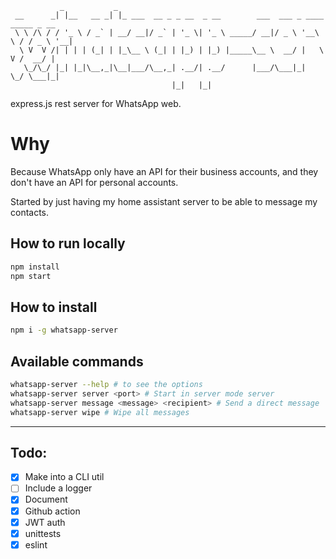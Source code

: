 ```
           _           _
 __      _| |__   __ _| |_ ___  __ _ _ __  _ __        ___  ___ _ ____   _____ _ __
 \ \ /\ / / '_ \ / _` | __/ __|/ _` | '_ \| '_ \ _____/ __|/ _ \ '__\ \ / / _ \ '__|
  \ V  V /| | | | (_| | |_\__ \ (_| | |_) | |_) |_____\__ \  __/ |   \ V /  __/ |
   \_/\_/ |_| |_|\__,_|\__|___/\__,_| .__/| .__/      |___/\___|_|    \_/ \___|_|
                                    |_|   |_|
```
express.js rest server for WhatsApp web.

# Why
Because WhatsApp only have an API for their business accounts, and they don't have an API for personal accounts.

Started by just having my home assistant server to be able to message my contacts.


## How to run locally
```bash
npm install
npm start
```

## How to install
```bash
npm i -g whatsapp-server
```
## Available commands
```bash
whatsapp-server --help # to see the options
whatsapp-server server <port> # Start in server mode server
whatsapp-server message <message> <recipient> # Send a direct message
whatsapp-server wipe # Wipe all messages
```
---
## Todo:
 - [X] Make into a CLI util
 - [ ] Include a logger
 - [X] Document
 - [X] Github action
 - [X] JWT auth
 - [X] unittests
 - [X] eslint
